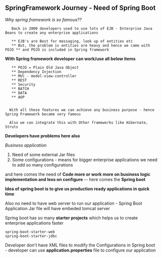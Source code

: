 ##     SpringFramework Journey - Need of Spring Boot

*Why spring framework is so famous??*

       Back in 2000 developers used to use lots of EJB - Enterprise Java Beans to create any enterprise applications
       
       ** EJB's are Best for messaging, look up of entities etc
       ** But, the problem is entities are heavy and hence we came with POJO ** and POJO is included in Spring framework

**With Spring framework developer can work/use all below items**

       ** POJO = Plain Old Java Object
       ** Dependency Injection
       ** MVC - model-view-controller
       ** REST
       ** Security
       ** BATCH
       ** DATA
       ** AOP


      With all these features we can achieve any business purpose - hence Spring Framework became very famous

      Also we can integrate this with Other frameworks like Hibernate, Struts


**Developers have problems here also**

   *Business application*
   
   1. Need of some external Jar files
   2. Some configurations - means for bigger enterprise applications we need to add so many configurations


   and here comes the need of **Code more or work more on business logic implementation and less on configure** -- here comes the **Spring boot**

   **Idea of spring boot is to give us production ready applications in quick time**

   Also no need to have web server to run our application - Spring Boot Application Jar file will have embeded tomcat server


   Spring boot has so many **starter projects** which helps us to create enterprise applications faster

    spring-boot-starter-web
    spring-boot-starter-jdbc

   Developer don't have XML files to modify the Configurations in Spring boot -  developer can use **application.properties** file to configure our application

